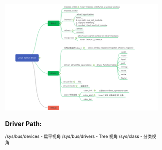 ![Screenshot](Linux_kernel_driver.png)

## Driver Path:
/sys/bus/devices - 扁平视角
/sys/bus/drivers - Tree 视角
/sys/class - 分类视角
